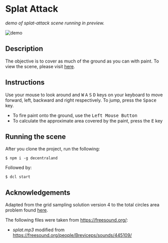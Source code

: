 # Splat Attack
_demo of splat-attack scene running in preview._

![demo](https://github.com/decentraland-scenes/splat-attack/blob/master/screenshots/splat-attack.gif)

## Description
The objective is to cover as much of the ground as you can with paint. To view the scene, please visit [here](https://splat-attack.vercel.app/).

## Instructions
Use your mouse to look around and <kbd>W</kbd> <kbd>A</kbd> <kbd>S</kbd> <kbd>D</kbd> keys on your keyboard to move forward, left, backward and right respectively. To jump, press the <kbd>Space</kbd> key.

* To fire paint onto the ground, use the <kbd>Left Mouse Button</kbd>
* To calculate the approximate area covered by the paint, press the <kbd>E</kbd> key

## Running the scene
After you clone the project, run the following:

```
$ npm i -g decentraland
```

Followed by:

```
$ dcl start
```
## Acknowledgements
Adapted from the grid sampling solution version 4 to the total circles area problem found [here](https://rosettacode.org/wiki/Total_circles_area#Grid_Sampling_Version_4).

The following files were taken from https://freesound.org/:
- _splat.mp3_ modified from https://freesound.org/people/Breviceps/sounds/445109/